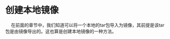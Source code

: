 <h1>创建本地镜像</h1>
<p>&emsp; 在前面的章节中，我们知道可以将一个本地的tar包导入为镜像，其前提是该tar包是由镜像导出的。这也算是创建本地镜像的一种方法。</p>
<p>&emsp;</p>
<p>&emsp;</p>
<p>&emsp;</p>
<p>&emsp;</p>
<p>&emsp;</p>
<p>&emsp;</p>